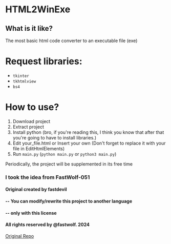 <h1>HTML2WinExe</h1>

<h2>What is it like?</h2>
The most basic html code converter to an executable file (exe)

# Request libraries:
* `tkinter`
* `tkhtmlview`
* `bs4`

# How to use?
1) Download project
2) Extract project
3) Install python (bro, if you're reading this, I think you know that after that you're going to have to install libraries.)
4) Edit your_file.html or Insert your own (Don't forget to replace it with your file in EditHtmlElements)
5) Run `main.py` (`python main.py` or `python3 main.py`)


Periodically, the project will be supplemented in its free time

<h3>I took the idea from FastWolf-051</h3>

<h4>Original created by fastdevil</h4>
<h4>-- You can modify/rewrite this project to another language</h4>
<h4>-- only with this license</h4>
<h4>All rights reserved by @fastwolf. 2024</h4>

[Original Repo](https://github.com/FastWolf-051/Web2Exe)
